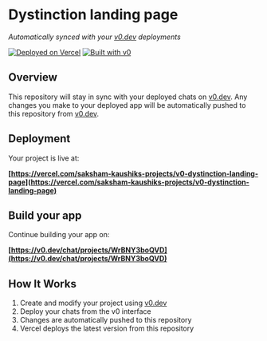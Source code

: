 # Dystinction landing page

*Automatically synced with your [v0.dev](https://v0.dev) deployments*

[![Deployed on Vercel](https://img.shields.io/badge/Deployed%20on-Vercel-black?style=for-the-badge&logo=vercel)](https://vercel.com/saksham-kaushiks-projects/v0-dystinction-landing-page)
[![Built with v0](https://img.shields.io/badge/Built%20with-v0.dev-black?style=for-the-badge)](https://v0.dev/chat/projects/WrBNY3boQVD)

## Overview

This repository will stay in sync with your deployed chats on [v0.dev](https://v0.dev).
Any changes you make to your deployed app will be automatically pushed to this repository from [v0.dev](https://v0.dev).

## Deployment

Your project is live at:

**[https://vercel.com/saksham-kaushiks-projects/v0-dystinction-landing-page](https://vercel.com/saksham-kaushiks-projects/v0-dystinction-landing-page)**

## Build your app

Continue building your app on:

**[https://v0.dev/chat/projects/WrBNY3boQVD](https://v0.dev/chat/projects/WrBNY3boQVD)**

## How It Works

1. Create and modify your project using [v0.dev](https://v0.dev)
2. Deploy your chats from the v0 interface
3. Changes are automatically pushed to this repository
4. Vercel deploys the latest version from this repository
